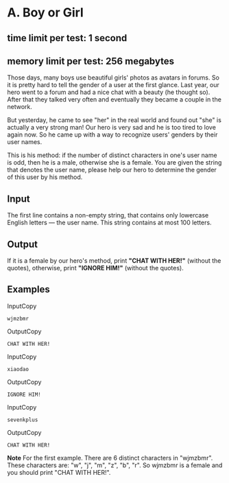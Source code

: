 # A. Boy or Girl
## time limit per test: 1 second
## memory limit per test: 256 megabytes
Those days, many boys use beautiful girls' photos as avatars in forums. So it is pretty hard to tell the gender of a user at the first glance. Last year, our hero went to a forum and had a nice chat with a beauty (he thought so). After that they talked very often and eventually they became a couple in the network.

But yesterday, he came to see "her" in the real world and found out "she" is actually a very strong man! Our hero is very sad and he is too tired to love again now. So he came up with a way to recognize users' genders by their user names.

This is his method: if the number of distinct characters in one's user name is odd, then he is a male, otherwise she is a female. You are given the string that denotes the user name, please help our hero to determine the gender of this user by his method.

## Input
The first line contains a non-empty string, that contains only lowercase English letters — the user name. This string contains at most 100 letters.

## Output
If it is a female by our hero's method, print **"CHAT WITH HER!"** (without the quotes), otherwise, print **"IGNORE HIM!"** (without the quotes).

## Examples
InputCopy
```
wjmzbmr
```
OutputCopy
```
CHAT WITH HER!
```

InputCopy
```
xiaodao
```
OutputCopy
```
IGNORE HIM!
```

InputCopy
```
sevenkplus
```
OutputCopy
```
CHAT WITH HER!
```

**Note**
For the first example. There are 6 distinct characters in "wjmzbmr". These characters are: "w", "j", "m", "z", "b", "r". So wjmzbmr is a female and you should print "CHAT WITH HER!".
